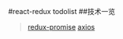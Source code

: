 #react-redux todolist
##技术一览
> [redux-promise](https://github.com/acdlite/redux-promise)
> [axios](https://github.com/mzabriskie/axios)
